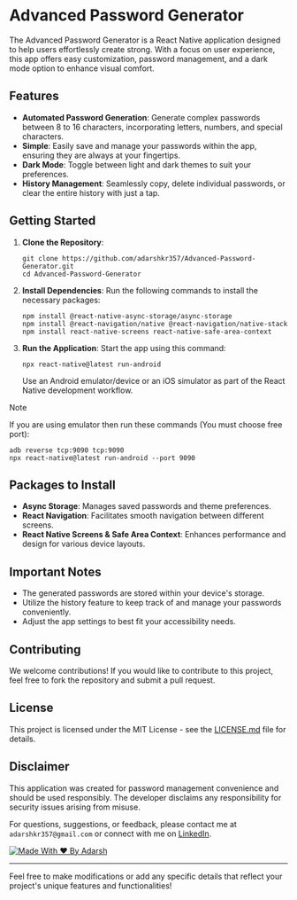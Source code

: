 # Advanced Password Generator

The Advanced Password Generator is a React Native application designed to help users effortlessly create strong. With a focus on user experience, this app offers easy customization, password management, and a dark mode option to enhance visual comfort.

## Features

- **Automated Password Generation**: Generate complex passwords between 8 to 16 characters, incorporating letters, numbers, and special characters.
- **Simple**: Easily save and manage your passwords within the app, ensuring they are always at your fingertips.
- **Dark Mode**: Toggle between light and dark themes to suit your preferences.
- **History Management**: Seamlessly copy, delete individual passwords, or clear the entire history with just a tap.

## Getting Started

1. **Clone the Repository**:
   ```shell
   git clone https://github.com/adarshkr357/Advanced-Password-Generator.git
   cd Advanced-Password-Generator
   ```

2. **Install Dependencies**:
   Run the following commands to install the necessary packages:

   ```shell
   npm install @react-native-async-storage/async-storage
   npm install @react-navigation/native @react-navigation/native-stack
   npm install react-native-screens react-native-safe-area-context
   ```

3. **Run the Application**:
   Start the app using this command:

   ```shell
   npx react-native@latest run-android
   ```

   Use an Android emulator/device or an iOS simulator as part of the React Native development workflow.

> [!NOTE]
> If you are using emulator then run these commands (You must choose free port):
> ```shell
> adb reverse tcp:9090 tcp:9090
> npx react-native@latest run-android --port 9090
> ```


## Packages to Install

- **Async Storage**: Manages saved passwords and theme preferences.
- **React Navigation**: Facilitates smooth navigation between different screens.
- **React Native Screens & Safe Area Context**: Enhances performance and design for various device layouts.

## Important Notes

- The generated passwords are stored within your device's storage.
- Utilize the history feature to keep track of and manage your passwords conveniently.
- Adjust the app settings to best fit your accessibility needs.

## Contributing

We welcome contributions! If you would like to contribute to this project, feel free to fork the repository and submit a pull request.

## License

This project is licensed under the MIT License - see the [LICENSE.md](LICENSE.md) file for details.

## Disclaimer

This application was created for password management convenience and should be used responsibly. The developer disclaims any responsibility for security issues arising from misuse.

For questions, suggestions, or feedback, please contact me at `adarshkr357@gmail.com` or connect with me on [LinkedIn](https://www.linkedin.com/in/adarshkr357/).

[![Made With ❤️ By Adarsh](https://img.shields.io/badge/Made%20With%20%E2%9D%A4%EF%B8%8F%20By-Adarsh-red)](https://github.com/adarshkr357)

---

Feel free to make modifications or add any specific details that reflect your project's unique features and functionalities!